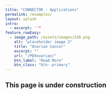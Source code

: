 ```yaml
---
title: "CONNECTOR - Applications"
permalink: /examples/
layout: splash
intro: 
  - excerpt: ''"
feature_rowEasy:
  - image_path: /assets/images/SIR.png
    alt: "placeholder image 2"
    title: "Ovarian Cancer"
    excerpt: ""
    url: "/PDXovarian/"
    btn_label: "Read More"
    btn_class: "btn--primary"  
---
```



## This page is under construction